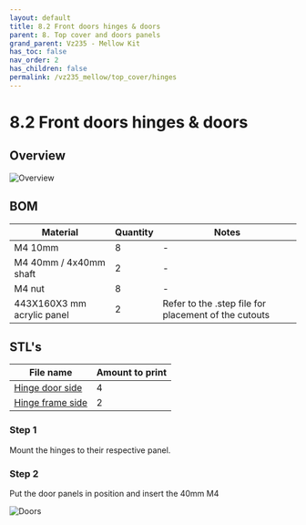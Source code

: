 ```yaml
---
layout: default
title: 8.2 Front doors hinges & doors
parent: 8. Top cover and doors panels
grand_parent: Vz235 - Mellow Kit
has_toc: false
nav_order: 2
has_children: false
permalink: /vz235_mellow/top_cover/hinges
---
```


# 8.2 Front doors hinges & doors

## Overview

![Overview](../../assets/images/manual/vz235_printed/top_cover/door_hinges.png)

## BOM

| Material                   | Quantity | Notes                                                |
| -------------------------- | -------- | ---------------------------------------------------- |
| M4 10mm                    | 8        | -                                                    |
| M4 40mm / 4x40mm shaft     | 2        | -                                                    |
| M4 nut                     | 8        | -                                                    |
| 443X160X3 mm acrylic panel | 2        | Refer to the .step file for placement of the cutouts |

## STL's

| File name            | Amount to print |
| -------------------- | --------------- |
| [Hinge door side][]  | 4               |
| [Hinge frame side][] | 2               |

### Step 1

Mount the hinges to their respective panel.

### Step 2

Put the door panels in position and insert the 40mm M4

![Doors](../../assets/images/manual/vz235_printed/top_cover/doors.png)

[Hinge door side]: https://github.com/VzBoT3D/VzBoT-Vz235/blob/main/Assemblies%20%26%20STL/Enclosure/Hinges%20(lower)/hinges%20%5Blower%5D/door%20side.stl
[Hinge frame side]: https://github.com/VzBoT3D/VzBoT-Vz235/blob/main/Assemblies%20%26%20STL/Enclosure/Hinges%20(lower)/hinges%20%5Blower%5D/hinge%20frame%20side.stl
